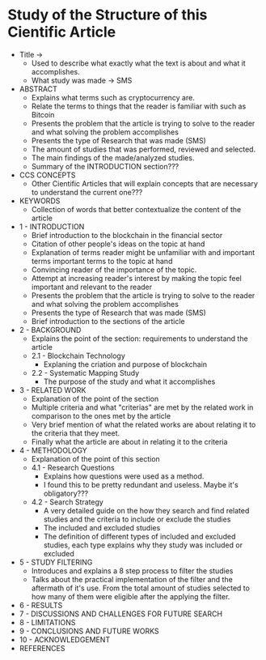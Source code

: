 
# Study of the Structure of this Cientific Article

- Title -> 
	- Used to describe what exactly what the text is about and what it accomplishes. 
	- What study was made -> SMS
- ABSTRACT 
	-  Explains what terms such as cryptocurrency are.
	-  Relate the terms to things that the reader is familiar with such as Bitcoin
	-  Presents the problem that the article is trying to solve to the reader and what solving the problem accomplishes
	-  Presents the type of Research that was made (SMS)
	- The amount of studies that was performed, reviewed and selected.
	- The main findings of the made/analyzed studies.
	- Summary of the INTRODUCTION section???
- CCS CONCEPTS
	- Other Cientific Articles that will explain concepts that are necessary to understand the current one???
- KEYWORDS
	- Collection of words that better contextualize the content of the article
- 1 - INTRODUCTION
	- Brief introduction to the blockchain in the financial sector
	- Citation of other people's ideas on the topic at hand
	- Explanation of terms reader might be unfamiliar with and important terms important terms to the topic at hand
	- Convincing reader of the importance of the topic.
	- Attempt at increasing reader's interest by making the topic feel important and relevant to the reader
	-  Presents the problem that the article is trying to solve to the reader and what solving the problem accomplishes
	- Presents the type of Research that was made (SMS)
	- Brief introduction to the sections of the article
- 2 - BACKGROUND
	- Explains the point of the section: requirements to understand the article
	-  2.1 - Blockchain Technology
		- Explaning the criation and purpose of blockchain
	- 2.2 - Systematic Mapping Study
		- The purpose of the study and what it accomplishes
- 3 - RELATED WORK
	- Explanation of the point of the section
	- Multiple criteria and what "criterias" are met by the related work in comparison to the ones met by the article
	- Very brief mention of what the related works are about relating it to the criteria that they meet.
	- Finally what the article are about in relating it to the criteria
- 4 - METHODOLOGY
	- Explanation of the point of this section
	- 4.1 - Research Questions
		- Explains how questions were used as a method.
		- I found this to be pretty redundant and useless. Maybe it's obligatory???
	- 4.2 - Search Strategy
		- A very detailed guide on the how they search and find related studies and the criteria to include or exclude the studies
		- The included and excluded studies
		- The definition of different types of included and excluded studies, each type explains why they study was included or excluded
- 5 - STUDY FILTERING
	- Introduces and explains a 8 step process to filter the studies 
	- Talks about the practical implementation of the filter and the aftermath of it's use. From the total amount of studies selected to how many of them were eligible after the applying the filter.
- 6 - RESULTS
- 7 -  DISCUSSIONS AND CHALLENGES FOR FUTURE SEARCH
- 8 - LIMITATIONS
- 9 - CONCLUSIONS AND FUTURE WORKS
- 10 - ACKNOWLEDGEMENT
- REFERENCES
